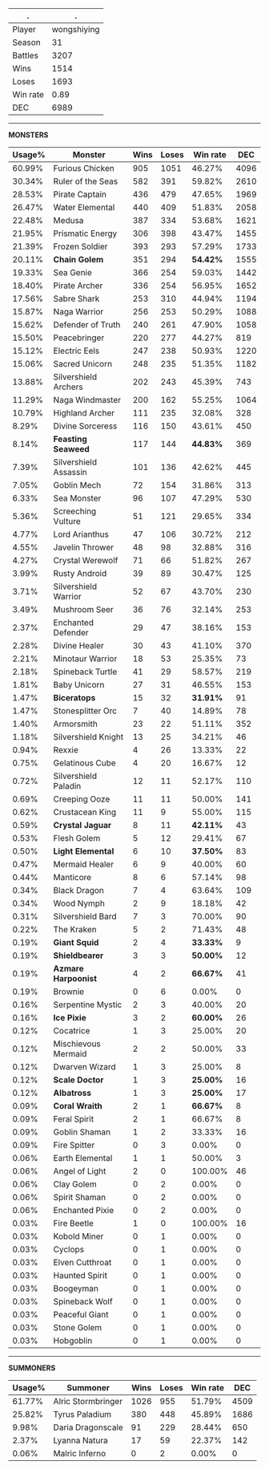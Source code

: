 .|.
|-|-
Player|wongshiying
Season|31
Battles|3207
Wins|1514
Loses|1693
Win rate|0.89
DEC|6989

---
**MONSTERS**

Usage%|Monster|Wins|Loses|Win rate|DEC|
-|-|-|-|-|-|
60.99%|Furious Chicken|905|1051|46.27%|4096|
30.34%|Ruler of the Seas|582|391|59.82%|2610|
28.53%|Pirate Captain|436|479|47.65%|1969|
26.47%|Water Elemental|440|409|51.83%|2058|
22.48%|Medusa|387|334|53.68%|1621|
21.95%|Prismatic Energy|306|398|43.47%|1455|
21.39%|Frozen Soldier|393|293|57.29%|1733|
20.11%|**Chain Golem**|351|294|**54.42%**|1555|
19.33%|Sea Genie|366|254|59.03%|1442|
18.40%|Pirate Archer|336|254|56.95%|1652|
17.56%|Sabre Shark|253|310|44.94%|1194|
15.87%|Naga Warrior|256|253|50.29%|1088|
15.62%|Defender of Truth|240|261|47.90%|1058|
15.50%|Peacebringer|220|277|44.27%|819|
15.12%|Electric Eels|247|238|50.93%|1220|
15.06%|Sacred Unicorn|248|235|51.35%|1182|
13.88%|Silvershield Archers|202|243|45.39%|743|
11.29%|Naga Windmaster|200|162|55.25%|1064|
10.79%|Highland Archer|111|235|32.08%|328|
8.29%|Divine Sorceress|116|150|43.61%|450|
8.14%|**Feasting Seaweed**|117|144|**44.83%**|369|
7.39%|Silvershield Assassin|101|136|42.62%|445|
7.05%|Goblin Mech|72|154|31.86%|313|
6.33%|Sea Monster|96|107|47.29%|530|
5.36%|Screeching Vulture|51|121|29.65%|334|
4.77%|Lord Arianthus|47|106|30.72%|212|
4.55%|Javelin Thrower|48|98|32.88%|316|
4.27%|Crystal Werewolf|71|66|51.82%|267|
3.99%|Rusty Android|39|89|30.47%|125|
3.71%|Silvershield Warrior|52|67|43.70%|230|
3.49%|Mushroom Seer|36|76|32.14%|253|
2.37%|Enchanted Defender|29|47|38.16%|153|
2.28%|Divine Healer|30|43|41.10%|370|
2.21%|Minotaur Warrior|18|53|25.35%|73|
2.18%|Spineback Turtle|41|29|58.57%|219|
1.81%|Baby Unicorn|27|31|46.55%|153|
1.47%|**Biceratops**|15|32|**31.91%**|91|
1.47%|Stonesplitter Orc|7|40|14.89%|78|
1.40%|Armorsmith|23|22|51.11%|352|
1.18%|Silvershield Knight|13|25|34.21%|46|
0.94%|Rexxie|4|26|13.33%|22|
0.75%|Gelatinous Cube|4|20|16.67%|12|
0.72%|Silvershield Paladin|12|11|52.17%|110|
0.69%|Creeping Ooze|11|11|50.00%|141|
0.62%|Crustacean King|11|9|55.00%|115|
0.59%|**Crystal Jaguar**|8|11|**42.11%**|43|
0.53%|Flesh Golem|5|12|29.41%|67|
0.50%|**Light Elemental**|6|10|**37.50%**|83|
0.47%|Mermaid Healer|6|9|40.00%|60|
0.44%|Manticore|8|6|57.14%|98|
0.34%|Black Dragon|7|4|63.64%|109|
0.34%|Wood Nymph|2|9|18.18%|42|
0.31%|Silvershield Bard|7|3|70.00%|90|
0.22%|The Kraken|5|2|71.43%|48|
0.19%|**Giant Squid**|2|4|**33.33%**|9|
0.19%|**Shieldbearer**|3|3|**50.00%**|12|
0.19%|**Azmare Harpoonist**|4|2|**66.67%**|41|
0.19%|Brownie|0|6|0.00%|0|
0.16%|Serpentine Mystic|2|3|40.00%|20|
0.16%|**Ice Pixie**|3|2|**60.00%**|26|
0.12%|Cocatrice|1|3|25.00%|20|
0.12%|Mischievous Mermaid|2|2|50.00%|33|
0.12%|Dwarven Wizard|1|3|25.00%|8|
0.12%|**Scale Doctor**|1|3|**25.00%**|16|
0.12%|**Albatross**|1|3|**25.00%**|17|
0.09%|**Coral Wraith**|2|1|**66.67%**|8|
0.09%|Feral Spirit|2|1|66.67%|8|
0.09%|Goblin Shaman|1|2|33.33%|16|
0.09%|Fire Spitter|0|3|0.00%|0|
0.06%|Earth Elemental|1|1|50.00%|3|
0.06%|Angel of Light|2|0|100.00%|46|
0.06%|Clay Golem|0|2|0.00%|0|
0.06%|Spirit Shaman|0|2|0.00%|0|
0.06%|Enchanted Pixie|0|2|0.00%|0|
0.03%|Fire Beetle|1|0|100.00%|16|
0.03%|Kobold Miner|0|1|0.00%|0|
0.03%|Cyclops|0|1|0.00%|0|
0.03%|Elven Cutthroat|0|1|0.00%|0|
0.03%|Haunted Spirit|0|1|0.00%|0|
0.03%|Boogeyman|0|1|0.00%|0|
0.03%|Spineback Wolf|0|1|0.00%|0|
0.03%|Peaceful Giant|0|1|0.00%|0|
0.03%|Stone Golem|0|1|0.00%|0|
0.03%|Hobgoblin|0|1|0.00%|0|

---
**SUMMONERS**

Usage%|Summoner|Wins|Loses|Win rate|DEC|
-|-|-|-|-|-|
61.77%|Alric Stormbringer|1026|955|51.79%|4509|
25.82%|Tyrus Paladium|380|448|45.89%|1686|
9.98%|Daria Dragonscale|91|229|28.44%|650|
2.37%|Lyanna Natura|17|59|22.37%|142|
0.06%|Malric Inferno|0|2|0.00%|0|
